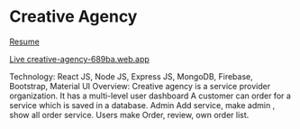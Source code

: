 # Creative Agency

[Resume](https://drive.google.com/file/d/1y4j9H3pLXZwVTHOA2CTcPZTfeWGCjiUp/view?usp=sharing)

[Live creative-agency-689ba.web.app]( https://creative-agency-689ba.web.app/) 

Technology: React JS, Node JS, Express JS, MongoDB, Firebase, Bootstrap, Material UI
Overview: Creative agency is a service provider organization. It has a multi-level user dashboard 
A customer can order for a service which is saved in a database.
 Admin  Add service, make admin , show all order service.
 Users  make Order, review, own order list.

